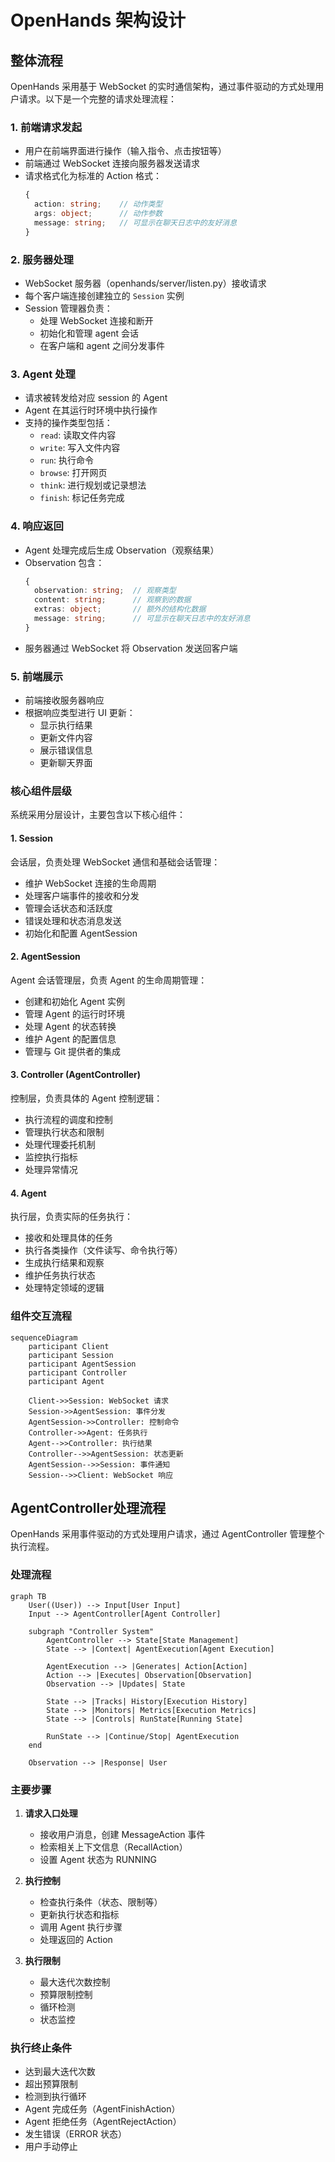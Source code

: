 # OpenHands 架构设计

## 整体流程

OpenHands 采用基于 WebSocket 的实时通信架构，通过事件驱动的方式处理用户请求。以下是一个完整的请求处理流程：

### 1. 前端请求发起
- 用户在前端界面进行操作（输入指令、点击按钮等）
- 前端通过 WebSocket 连接向服务器发送请求
- 请求格式化为标准的 Action 格式：
  ```typescript
  {
    action: string;    // 动作类型
    args: object;      // 动作参数
    message: string;   // 可显示在聊天日志中的友好消息
  }
  ```

### 2. 服务器处理
- WebSocket 服务器（openhands/server/listen.py）接收请求
- 每个客户端连接创建独立的 `Session` 实例
- Session 管理器负责：
  - 处理 WebSocket 连接和断开
  - 初始化和管理 agent 会话
  - 在客户端和 agent 之间分发事件

### 3. Agent 处理
- 请求被转发给对应 session 的 Agent
- Agent 在其运行时环境中执行操作
- 支持的操作类型包括：
  - `read`: 读取文件内容
  - `write`: 写入文件内容
  - `run`: 执行命令
  - `browse`: 打开网页
  - `think`: 进行规划或记录想法
  - `finish`: 标记任务完成

### 4. 响应返回
- Agent 处理完成后生成 Observation（观察结果）
- Observation 包含：
  ```typescript
  {
    observation: string;  // 观察类型
    content: string;      // 观察到的数据
    extras: object;       // 额外的结构化数据
    message: string;      // 可显示在聊天日志中的友好消息
  }
  ```
- 服务器通过 WebSocket 将 Observation 发送回客户端

### 5. 前端展示
- 前端接收服务器响应
- 根据响应类型进行 UI 更新：
  - 显示执行结果
  - 更新文件内容
  - 展示错误信息
  - 更新聊天界面

### 核心组件层级

系统采用分层设计，主要包含以下核心组件：

#### 1. Session
会话层，负责处理 WebSocket 通信和基础会话管理：
- 维护 WebSocket 连接的生命周期
- 处理客户端事件的接收和分发
- 管理会话状态和活跃度
- 错误处理和状态消息发送
- 初始化和配置 AgentSession

#### 2. AgentSession
Agent 会话管理层，负责 Agent 的生命周期管理：
- 创建和初始化 Agent 实例
- 管理 Agent 的运行时环境
- 处理 Agent 的状态转换
- 维护 Agent 的配置信息
- 管理与 Git 提供者的集成

#### 3. Controller (AgentController)
控制层，负责具体的 Agent 控制逻辑：
- 执行流程的调度和控制
- 管理执行状态和限制
- 处理代理委托机制
- 监控执行指标
- 处理异常情况

#### 4. Agent
执行层，负责实际的任务执行：
- 接收和处理具体的任务
- 执行各类操作（文件读写、命令执行等）
- 生成执行结果和观察
- 维护任务执行状态
- 处理特定领域的逻辑

### 组件交互流程

```mermaid
sequenceDiagram
    participant Client
    participant Session
    participant AgentSession
    participant Controller
    participant Agent

    Client->>Session: WebSocket 请求
    Session->>AgentSession: 事件分发
    AgentSession->>Controller: 控制命令
    Controller->>Agent: 任务执行
    Agent-->>Controller: 执行结果
    Controller-->>AgentSession: 状态更新
    AgentSession-->>Session: 事件通知
    Session-->>Client: WebSocket 响应
```


## AgentController处理流程

OpenHands 采用事件驱动的方式处理用户请求，通过 AgentController 管理整个执行流程。


### 处理流程

```mermaid
graph TB
    User((User)) --> Input[User Input]
    Input --> AgentController[Agent Controller]

    subgraph "Controller System"
        AgentController --> State[State Management]
        State --> |Context| AgentExecution[Agent Execution]

        AgentExecution --> |Generates| Action[Action]
        Action --> |Executes| Observation[Observation]
        Observation --> |Updates| State

        State --> |Tracks| History[Execution History]
        State --> |Monitors| Metrics[Execution Metrics]
        State --> |Controls| RunState[Running State]

        RunState --> |Continue/Stop| AgentExecution
    end

    Observation --> |Response| User
```

### 主要步骤

1. **请求入口处理**
   - 接收用户消息，创建 MessageAction 事件
   - 检索相关上下文信息（RecallAction）
   - 设置 Agent 状态为 RUNNING

2. **执行控制**
   - 检查执行条件（状态、限制等）
   - 更新执行状态和指标
   - 调用 Agent 执行步骤
   - 处理返回的 Action

3. **执行限制**
   - 最大迭代次数控制
   - 预算限制控制
   - 循环检测
   - 状态监控

### 执行终止条件

- 达到最大迭代次数
- 超出预算限制
- 检测到执行循环
- Agent 完成任务（AgentFinishAction）
- Agent 拒绝任务（AgentRejectAction）
- 发生错误（ERROR 状态）
- 用户手动停止
